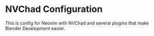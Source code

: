 # NVChad Configuration

This is config for Neovim with NVChad and several plugins that make Blender Development easier. 
